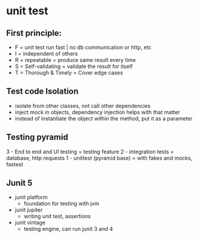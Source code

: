 # unit test

## First principle:

- F = unit test run fast | no db communication or http, etc
- I = independent of others
- R = repeatable = produce same result every time
- S = Self-validating = validate the result for itself
- T = Thorough & Timely = Cover edge cases

## Test code Isolation

- isolate from other classes, not call other dependencies
- inject mock in objects, dependency injection helps with that matter
- instead of instantiate the object within the method, put it as a parameter

## Testing pyramid

3 - End to end and UI testing = testing feature
2 - integration tests = database, http requests
1 - unittest (pyramid base) = with fakes and mocks, fastest

## Junit 5

- junit platform
  - foundation for testing with jvm
- junit jupiter
  - writing unit test, assertions
- junit vintage
  - testing engine, can run junit 3 and 4

